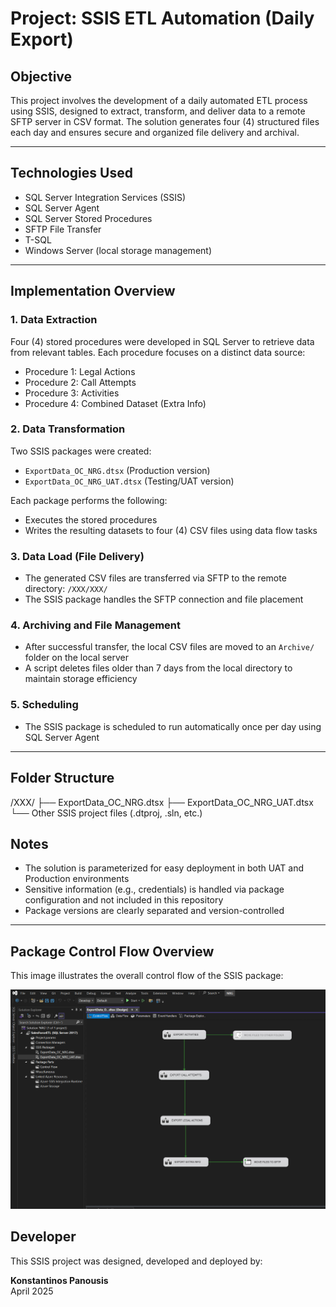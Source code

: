 # Project: SSIS ETL Automation (Daily Export)

## Objective

This project involves the development of a daily automated ETL process using SSIS, designed to extract, transform, and deliver data to a remote SFTP server in CSV format. The solution generates four (4) structured files each day and ensures secure and organized file delivery and archival.

---

## Technologies Used

- SQL Server Integration Services (SSIS)
- SQL Server Agent
- SQL Server Stored Procedures
- SFTP File Transfer
- T-SQL
- Windows Server (local storage management)

---

## Implementation Overview

### 1. Data Extraction

Four (4) stored procedures were developed in SQL Server to retrieve data from relevant tables. Each procedure focuses on a distinct data source:

- Procedure 1: Legal Actions
- Procedure 2: Call Attempts
- Procedure 3: Activities
- Procedure 4: Combined Dataset (Extra Info)

### 2. Data Transformation

Two SSIS packages were created:

- `ExportData_OC_NRG.dtsx` (Production version)
- `ExportData_OC_NRG_UAT.dtsx` (Testing/UAT version)

Each package performs the following:
- Executes the stored procedures
- Writes the resulting datasets to four (4) CSV files using data flow tasks

### 3. Data Load (File Delivery)

- The generated CSV files are transferred via SFTP to the remote directory: `/XXX/XXX/`
- The SSIS package handles the SFTP connection and file placement

### 4. Archiving and File Management

- After successful transfer, the local CSV files are moved to an `Archive/` folder on the local server
- A script deletes files older than 7 days from the local directory to maintain storage efficiency

### 5. Scheduling

- The SSIS package is scheduled to run automatically once per day using SQL Server Agent

---

## Folder Structure
/XXX/ ├── ExportData_OC_NRG.dtsx ├── ExportData_OC_NRG_UAT.dtsx └── Other SSIS project files (.dtproj, .sln, etc.)

## Notes

- The solution is parameterized for easy deployment in both UAT and Production environments
- Sensitive information (e.g., credentials) is handled via package configuration and not included in this repository
- Package versions are clearly separated and version-controlled

---

## Package Control Flow Overview

This image illustrates the overall control flow of the SSIS package:

![Control Flow](./Images/ssis-overview.png)

## Developer

This SSIS project was designed, developed and deployed by:

**Konstantinos Panousis**  
April 2025
